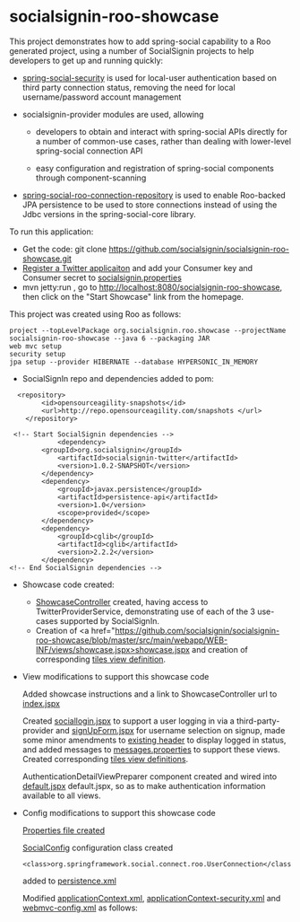 socialsignin-roo-showcase
=========================

This project demonstrates how to add spring-social capability to a Roo generated project, using a number of SocialSignin projects
to help developers to get up and running quickly: 

- <a href="https://github.com/socialsignin/spring-social-security" target="_blank">spring-social-security</a> is used for local-user authentication based on third party connection status, 
  removing the need for local username/password account management

- socialsignin-provider modules are used, allowing

 	- developers to obtain and interact with spring-social APIs directly for a number of common-use cases, rather than  dealing with 	       lower-level spring-social connection API
	
	- easy configuration  and registration of spring-social components through component-scanning

- <a href="https://github.com/michaellavelle/spring-social-roo-connectionrepository" target="_blank">spring-social-roo-connection-repository</a> is used to enable Roo-backed JPA persistence to be used to store connections instead
of using the Jdbc versions in the spring-social-core library.  

To run this application:

- Get the code: git clone https://github.com/socialsignin/socialsignin-roo-showcase.git
- <a href="https://dev.twitter.com/apps">Register a Twitter applicaiton</a> and add your Consumer key and Consumer secret to 
<a href="https://github.com/socialsignin/socialsignin-roo-showcase/blob/master/src/main/resources/org/socialsignin/roo/showcase/socialsignin.properties">socialsignin.properties</a>
- mvn jetty:run , go to <a target="_blank" href="http://localhost:8080/socialsignin-roo-showcase">http://localhost:8080/socialsignin-roo-showcase</a>, then click on the "Start Showcase" link from the homepage.

This project was created using Roo as follows:
```
project --topLevelPackage org.socialsignin.roo.showcase --projectName socialsignin-roo-showcase --java 6 --packaging JAR
web mvc setup
security setup
jpa setup --provider HIBERNATE --database HYPERSONIC_IN_MEMORY

```
- SocialSignIn repo and dependencies added to pom:

```
  <repository>
    	<id>opensourceagility-snapshots</id>
   		<url>http://repo.opensourceagility.com/snapshots </url>
	</repository>
```

```
 <!-- Start SocialSignin dependencies -->
          	<dependency>
		<groupId>org.socialsignin</groupId>
			<artifactId>socialsignin-twitter</artifactId>
			<version>1.0.2-SNAPSHOT</version>
		</dependency>
		<dependency>
  			<groupId>javax.persistence</groupId>
  			<artifactId>persistence-api</artifactId>
  			<version>1.0</version>
  			<scope>provided</scope>
		</dependency>
		<dependency>
			<groupId>cglib</groupId>
			<artifactId>cglib</artifactId>
			<version>2.2.2</version>
		</dependency>
<!-- End SocialSignin dependencies -->

```

- Showcase code created:
	
	- <a href="https://github.com/socialsignin/socialsignin-roo-showcase/blob/master/src/main/java/org/socialsignin/roo/showcase/controller/ShowcaseController.java" target="_blank">ShowcaseController</a> created, having access to TwitterProviderService, 
	demonstrating use of each of the 3 use-cases supported by SocialSignIn. 
	- Creation of <a href="https://github.com/socialsignin/socialsignin-roo-showcase/blob/master/src/main/webapp/WEB-INF/views/showcase.jspx>showcase.jspx</a> and creation of corresponding <a href="https://github.com/socialsignin/socialsignin-roo-showcase/blob/master/src/main/webapp/WEB-INF/views/views.xml">tiles view definition</a>.

- View modifications to support this showcase code

	Added showcase instructions and a link to ShowcaseController url to <a href="https://github.com/socialsignin/socialsignin-roo-showcase/blob/master/src/main/webapp/WEB-INF/views/index.jspx">index.jspx</a>

	Created <a target="_blank" href="https://github.com/socialsignin/socialsignin-roo-showcase/blob/master/src/main/webapp/WEB-INF/views/sociallogin.jspx">sociallogin.jspx</a> to support a user logging in via a third-party-provider and <a target="_blank" href="https://github.com/socialsignin/socialsignin-roo-showcase/blob/master/src/main/webapp/WEB-INF/views/signUpForm.jspx">signUpForm.jspx</a> for username selection on signup, made some minor
	amendments to <a target="_blank" href="https://github.com/socialsignin/socialsignin-roo-showcase/blob/master/src/main/webapp/WEB-INF/views/header.jspx">existing header</a> to display logged in status, and added messages to <a href="https://github.com/socialsignin/socialsignin-roo-showcase/blob/master/src/main/webapp/WEB-INF/i18n/messages.properties">messages.properties</a> to support these
	views.  Created corresponding <a target="_blank" href="https://github.com/socialsignin/socialsignin-roo-showcase/blob/master/src/main/webapp/WEB-INF/views/views.xml">tiles view definitions</a>.

	AuthenticationDetailViewPreparer component created and wired into <a target="_blank" href="https://github.com/socialsignin/socialsignin-roo-showcase/blob/master/src/main/webapp/WEB-INF/layouts/default.jspx">default.jspx</a>
	default.jspx, so as to make authentication information available to all views.
	
- Config modifications to support this showcase code

	<a target="_blank" href="https://github.com/socialsignin/socialsignin-roo-showcase/blob/master/src/main/resources/org/socialsignin/roo/showcase/socialsignin.properties">Properties file created</a>

	<a target="_blank" href="https://github.com/socialsignin/socialsignin-roo-showcase/blob/master/src/main/java/org/socialsignin/roo/showcase/config/SocialConfig.java">SocialConfig</a> configuration class created
	```
	<class>org.springframework.social.connect.roo.UserConnection</class> 
	```
	added to <a target="_blank" href="https://github.com/socialsignin/socialsignin-roo-showcase/blob/master/src/main/resources/META-INF/persistence.xml" >persistence.xml</a>

	Modified <a target="_blank" href="https://github.com/socialsignin/socialsignin-roo-showcase/blob/master/src/main/resources/META-INF/spring/applicationContext.xml">applicationContext.xml</a>, <a target="_blank" href="https://github.com/socialsignin/socialsignin-roo-showcase/blob/master/src/main/resources/META-INF/spring/applicationContext-security.xml">applicationContext-security.xml</a> and <a target="_blank" href="https://github.com/socialsignin/socialsignin-roo-showcase/blob/master/src/main/webapp/WEB-INF/spring/webmvc-config.xml">webmvc-config.xml</a> as follows:
